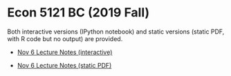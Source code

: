 # Econ 5121 BC (2019 Fall)



Both interactive versions (IPython notebook) and static versions (static PDF, with R code but no output) are provided.



* [Nov 6 Lecture Notes (interactive)](http://mybinder.org/v2/gh/zhentaoshi/MSc-notes/master?filepath=time_series.ipynb)

* [Nov 6 Lecture Notes (static PDF)](https://github.com/zhentaoshi/MSc-notes/blob/master/time_series.pdf)




